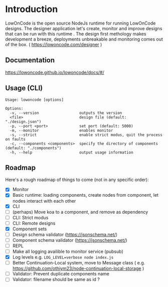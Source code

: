 # Introduction
LowOnCode is the open source NodeJs runtime for running LowOnCode designs. The designer application let's create, monitor and improve designs that can be run with this runtime . The design first methology makes development a breeze, deployments unbreakable and monitoring comes out of the box.
( https://lowoncode.com/designer )

## Documentation
https://lowoncode.github.io/lowoncode/docs/#/

## Usage (CLI)
```
Usage: lowoncode [options]

Options:
  -v, --version                  outputs the version
  <file>                         design file (default: "./design.json")
  -p, --port <port>              set port (default: 5000)
  -m, --monitor                  enables monitor
  -s, --strict                   enable strict modus, quit the process on faults
  -c, --components <components>  specify the directory of components (default: "./components")
  -h, --help                     output usage information
```

## Roadmap

Here's a rough roadmap of things to come (not in any specific order):
- [x] Monitor
- [x] Basic runtime: loading components, create nodes from component, let nodes interact with each other
- [x] CLI
- [ ] (perhaps) Move koa to a component, and remove as dependency
- [ ] CLI: Strict modus 
- [ ] CLI: Remote designs
- [x] Component sets
- [ ] Design schema validator (https://jsonschema.net/)
- [ ] Component schema validator (https://jsonschema.net/)
- [ ] REPL
- [ ] Make all logging availible to monitor service (pubsub)
- [x] Log levels e.g. `LOG_LEVEL=verbose node index.js`
- [ ] Better Continuation-Local system, move to Message class ( e.g. https://github.com/othiym23/node-continuation-local-storage )
- [ ] Validator: Prevent duplicate components name
- [ ] Validator: filename should be same as id ?

